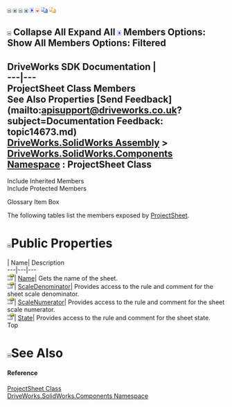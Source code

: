 ![](dotnetimages/collapse.gif) ![](dotnetimages/expand.gif) ![](dotnetimages/collapse.gif) ![](dotnetimages/expand.gif) ![](dotnetimages/drpdown.gif) ![](dotnetimages/drpdown_orange.gif) ![](dotnetimages/copycode.gif) ![](dotnetimages/copycodeHighlight.gif)

![](dotnetimages/collapse.gif) Collapse All Expand All ![](dotnetimages/drpdown.gif) Members Options: Show All  Members Options: Filtered   
---  
DriveWorks SDK Documentation  |   
---|---  
ProjectSheet Class Members   
See Also Properties [Send Feedback](mailto:apisupport@driveworks.co.uk?subject=Documentation Feedback: topic14673.md)  
[DriveWorks.SolidWorks Assembly](topic13342.md) > [DriveWorks.SolidWorks.Components Namespace](topic13925.md) : ProjectSheet Class  
---  
  
Include Inherited Members    
Include Protected Members  


Glossary Item Box

The following tables list the members exposed by [ProjectSheet](topic14673.md).

# ![](dotnetimages/collapse.gif)Public Properties

| Name| Description  
---|---|---  
![Public Property](dotnetimages/publicProperty.gif)| [Name](topic14679.md)| Gets the name of the sheet.   
![Public Property](dotnetimages/publicProperty.gif)| [ScaleDenominator](topic14680.md)| Provides access to the rule and comment for the sheet scale denominator.   
![Public Property](dotnetimages/publicProperty.gif)| [ScaleNumerator](topic14681.md)| Provides access to the rule and comment for the sheet scale numerator.   
![Public Property](dotnetimages/publicProperty.gif)| [State](topic14682.md)| Provides access to the rule and comment for the sheet state.   
Top

# ![](dotnetimages/collapse.gif)See Also

#### Reference

[ProjectSheet Class](topic14673.md)   
[DriveWorks.SolidWorks.Components Namespace](topic13925.md)


